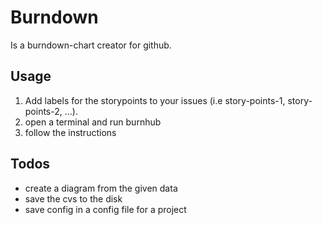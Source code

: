 Burndown
========

Is a burndown-chart creator for github.

Usage
-----

1. Add labels for the storypoints to your issues (i.e story-points-1, story-points-2, ...).
2. open a terminal and run burnhub
3. follow the instructions

Todos
-----

* create a diagram from the given data
* save the cvs to the disk
* save config in a config file for a project

